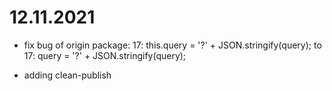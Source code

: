 # 12.11.2021

-   fix bug of origin package:
    17: this.query = '?' + JSON.stringify(query);
    to
    17: query = '?' + JSON.stringify(query);

-   adding clean-publish
